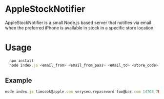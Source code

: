 # AppleStockNotifier
AppleStockNotifier is a small Node.js based server that notifies via email when the preferred iPhone is available in stock in a specific store location.

# Usage

```Javascript
  npm install
  node index.js <email_from> <email_from_pass> <email_to> <store_code> <iPhone_model> <color> <capacity>
```

## Example

```Javascript
node index.js timcook@apple.com verysecurepassword foo@bar.com 14708 7Plus Black 128GB
```
